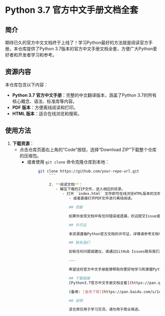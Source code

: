# Python 3.7 官方中文手册文档全套

## 简介

期待已久的官方中文文档终于上线了！学习Python最好的方法就是阅读官方手册。本仓库提供了Python 3.7版本的官方中文手册文档全套，方便广大Python爱好者和开发者学习和参考。

## 资源内容

本仓库包含以下内容：

- **Python 3.7 官方中文手册**：完整的中文翻译版本，涵盖了Python 3.7的所有核心概念、语法、标准库等内容。
- **PDF 版本**：方便离线阅读和打印。
- **HTML 版本**：适合在线浏览和搜索。

## 使用方法

1. **下载资源**：
   - 点击仓库页面右上角的“Code”按钮，选择“Download ZIP”下载整个仓库的压缩包。
      - 或者使用 `git clone` 命令克隆仓库到本地：
           ```bash
                git clone https://github.com/your-repo-url.git
                     ```

                     2. **阅读文档**：
                        - 解压下载的ZIP文件，进入相应的目录。
                           - 打开 `index.html` 文件即可在线浏览HTML版本的文档。
                              - 或者直接打开PDF文件进行离线阅读。

                              ## 贡献

                              如果你发现文档中有任何错误或遗漏，欢迎提交Issue或Pull Request，帮助我们完善这份宝贵的资源。

                              ## 许可证

                              本资源遵循Python官方文档的许可证，详情请参考文档中的相关说明。

                              ## 联系我们

                              如有任何问题或建议，请通过GitHub Issues联系我们。

                              ---

                              希望这份官方中文手册能够帮助你更好地学习和掌握Python 3.7！

                              ## 下载链接
                              [Python3.7官方中文手册文档全套](https://pan.quark.cn/s/149eb4262e53) 

                              (备用: [备用下载](https://pan.baidu.com/s/1qDMqiaChsVrM1k8pnyke5g?pwd=1234))

                              ## 说明

                              该仓库仅用于学习交流，请勿用于商业用途。
